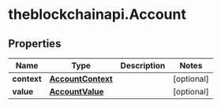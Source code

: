 # theblockchainapi.Account

## Properties

Name | Type | Description | Notes
------------ | ------------- | ------------- | -------------
**context** | [**AccountContext**](AccountContext.md) |  | [optional] 
**value** | [**AccountValue**](AccountValue.md) |  | [optional] 


